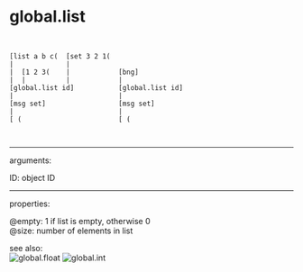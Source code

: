 # global.list

```


[list a b c(  [set 3 2 1(
|             |
|  [1 2 3(    |            [bng]
|  |          |            |
[global.list id]           [global.list id]
|                          |
[msg set]                  [msg set]
|                          |
[ (                        [ (

            
```
---
arguments:

ID: object ID<br>

---
properties:

@empty: 1 if list is
            empty, otherwise 0<br>
@size: number of
            elements in list<br>

see also:<br>
![global.float]("img/object_global.float.png")
![global.int]("img/object_global.int.png")
